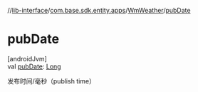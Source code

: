 //[lib-interface](../../../index.md)/[com.base.sdk.entity.apps](../index.md)/[WmWeather](index.md)/[pubDate](pub-date.md)

# pubDate

[androidJvm]\
val [pubDate](pub-date.md): [Long](https://kotlinlang.org/api/latest/jvm/stdlib/kotlin/-long/index.html)

发布时间/毫秒（publish time）
